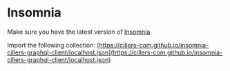 # Insomnia

Make sure you have the latest version of [Insomnia](https://insomnia.rest/).

Import the following collection: [https://cillers-com.github.io/insomnia-cillers-graphql-client/localhost.json](https://cillers-com.github.io/insomnia-cillers-graphql-client/localhost.json)

